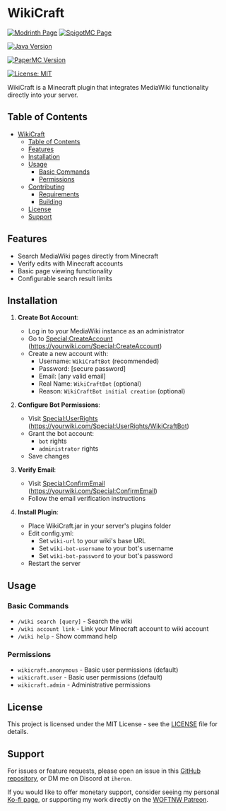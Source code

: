 # WikiCraft

[![Modrinth Page](https://img.shields.io/badge/Modrinth-WikiCraft-darkgreen)](https://modrinth.com/plugin/wikicraft)
[![SpigotMC Page](https://img.shields.io/badge/SpigotMC-WikiCraft-yellow)](https://www.spigotmc.org/resources/wikicraft.121764/)

[![Java Version](https://img.shields.io/badge/Java-21-blue.svg)](https://openjdk.org/projects/jdk/21/)

[![PaperMC Version](https://img.shields.io/badge/PaperMC-1.21.3-blue.svg)](https://papermc.io/downloads)

[![License: MIT](https://img.shields.io/badge/License-MIT-yellow.svg)](https://opensource.org/licenses/MIT)

WikiCraft is a Minecraft plugin that integrates MediaWiki functionality directly into your server.

## Table of Contents

- [WikiCraft](#wikicraft)
  - [Table of Contents](#table-of-contents)
  - [Features](#features)
  - [Installation](#installation)
  - [Usage](#usage)
    - [Basic Commands](#basic-commands)
    - [Permissions](#permissions)
  - [Contributing](#contributing)
    - [Requirements](#requirements)
    - [Building](#building)
  - [License](#license)
  - [Support](#support)

## Features

- Search MediaWiki pages directly from Minecraft
- Verify edits with Minecraft accounts
- Basic page viewing functionality
- Configurable search result limits

## Installation

1. **Create Bot Account**:
   - Log in to your MediaWiki instance as an administrator
   - Go to [Special:CreateAccount](https://yourwiki.com/Special:CreateAccount) (https://yourwiki.com/Special:CreateAccount)
   - Create a new account with:
     - Username: `WikiCraftBot` (recommended)
     - Password: [secure password]
     - Email: [any valid email]
     - Real Name: `WikiCraftBot` (optional)
     - Reason: `WikiCraftBot initial creation` (optional)

2. **Configure Bot Permissions**:
   - Visit [Special:UserRights](https://yourwiki.com/Special:UserRights/WikiCraftBot) (https://yourwiki.com/Special:UserRights/WikiCraftBot)
   - Grant the bot account:
     - `bot` rights
     - `administrator` rights
   - Save changes

3. **Verify Email**:
   - Visit [Special:ConfirmEmail](https://yourwiki.com/Special:ConfirmEmail) (https://yourwiki.com/Special:ConfirmEmail)
   - Follow the email verification instructions

4. **Install Plugin**:
   - Place WikiCraft.jar in your server's plugins folder
   - Edit config.yml:
     - Set `wiki-url` to your wiki's base URL
     - Set `wiki-bot-username` to your bot's username
     - Set `wiki-bot-password` to your bot's password
   - Restart the server

## Usage

### Basic Commands

- `/wiki search [query]` - Search the wiki
- `/wiki account link` - Link your Minecraft account to wiki account
- `/wiki help` - Show command help

### Permissions

- `wikicraft.anonymous` - Basic user permissions (default)
- `wikicraft.user` - Basic user permissions (default)
- `wikicraft.admin` - Administrative permissions

## License

This project is licensed under the MIT License - see the [LICENSE](LICENSE) file for details.

## Support

For issues or feature requests, please open an issue in this [GitHub repository](https://github.com/WOFTNW/WikiCraft), or DM me on Discord at `iheron`.

If you would like to offer monetary support, consider seeing my personal [Ko-fi page](https://ko-fi.com/iheron), or supporting my work directly on the [WOFTNW Patreon](https://www.patreon.com/woftnw).
